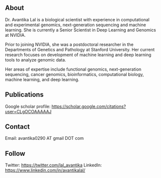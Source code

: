 ## About

Dr. Avantika Lal is a biological scientist with experience in computational and experimental genomics, next-generation sequencing and machine learning. She is currently a Senior Scientist in Deep Learning and Genomics at NVIDIA. 

Prior to joining NVIDIA, she was a postdoctoral researcher in the Departments of Genetics and Pathology at Stanford University. Her current research focuses on development of machine learning and deep learning tools to analyze genomic data.

Her areas of expertise include functional genomics, next-generation sequencing, cancer genomics, bioinformatics, computational biology, machine learning, and deep learning.

## Publications

Google scholar profile: https://scholar.google.com/citations?user=CLgOCOAAAAAJ

## Contact
Email: avantika0290 AT gmail DOT com

## Follow
Twitter: https://twitter.com/lal_avantika
LinkedIn: https://www.linkedin.com/in/avantikalal/
